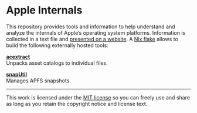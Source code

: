 Apple Internals
===============

This repository provides tools and information to help understand and analyze the internals 
of Apple’s operating system platforms. Information is collected in a text file and 
[presented on a website](https://mroi.github.io/apple-internals). A [Nix 
flake](https://github.com/tweag/rfcs/blob/flakes/rfcs/0049-flakes.md) allows to build the 
following externally hosted tools:

[**acextract**](https://github.com/bartoszj/acextract)  
Unpacks asset catalogs to individual files.

[**snapUtil**](https://github.com/ahl/apfs)  
Manages APFS snapshots.

___
This work is licensed under the [MIT license](https://mit-license.org) so you can freely use 
and share as long as you retain the copyright notice and license text.
